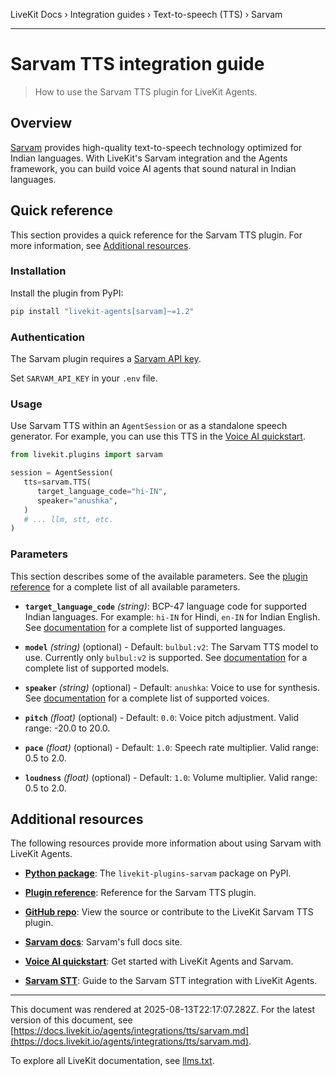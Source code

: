 LiveKit Docs › Integration guides › Text-to-speech (TTS) › Sarvam

---

# Sarvam TTS integration guide

> How to use the Sarvam TTS plugin for LiveKit Agents.

## Overview

[Sarvam](https://sarvam.ai/) provides high-quality text-to-speech technology optimized for Indian languages. With LiveKit's Sarvam integration and the Agents framework, you can build voice AI agents that sound natural in Indian languages.

## Quick reference

This section provides a quick reference for the Sarvam TTS plugin. For more information, see [Additional resources](#additional-resources).

### Installation

Install the plugin from PyPI:

```bash
pip install "livekit-agents[sarvam]~=1.2"

```

### Authentication

The Sarvam plugin requires a [Sarvam API key](https://dashboard.sarvam.ai/key-management).

Set `SARVAM_API_KEY` in your `.env` file.

### Usage

Use Sarvam TTS within an `AgentSession` or as a standalone speech generator. For example, you can use this TTS in the [Voice AI quickstart](https://docs.livekit.io/agents/start/voice-ai.md).

```python
from livekit.plugins import sarvam

session = AgentSession(
   tts=sarvam.TTS(
      target_language_code="hi-IN",
      speaker="anushka",
   )
   # ... llm, stt, etc.
)

```

### Parameters

This section describes some of the available parameters. See the [plugin reference](https://docs.livekit.io/reference/python/v1/livekit/plugins/sarvam/index.html.md#livekit.plugins.sarvam.TTS) for a complete list of all available parameters.

- **`target_language_code`** _(string)_: BCP-47 language code for supported Indian languages. For example: `hi-IN` for Hindi, `en-IN` for Indian English. See [documentation](https://docs.sarvam.ai/api-reference-docs/text-to-speech/convert#request.body.target_language_code) for a complete list of supported languages.

- **`model`** _(string)_ (optional) - Default: `bulbul:v2`: The Sarvam TTS model to use. Currently only `bulbul:v2` is supported. See [documentation](https://docs.sarvam.ai/api-reference-docs/text-to-speech/convert#request.body.model) for a complete list of supported models.

- **`speaker`** _(string)_ (optional) - Default: `anushka`: Voice to use for synthesis. See [documentation](https://docs.sarvam.ai/api-reference-docs/text-to-speech/convert#request.body.speaker) for a complete list of supported voices.

- **`pitch`** _(float)_ (optional) - Default: `0.0`: Voice pitch adjustment. Valid range: -20.0 to 20.0.

- **`pace`** _(float)_ (optional) - Default: `1.0`: Speech rate multiplier. Valid range: 0.5 to 2.0.

- **`loudness`** _(float)_ (optional) - Default: `1.0`: Volume multiplier. Valid range: 0.5 to 2.0.

## Additional resources

The following resources provide more information about using Sarvam with LiveKit Agents.

- **[Python package](https://pypi.org/project/livekit-plugins-sarvam/)**: The `livekit-plugins-sarvam` package on PyPI.

- **[Plugin reference](https://docs.livekit.io/reference/python/v1/livekit/plugins/sarvam/index.html.md#livekit.plugins.sarvam.TTS)**: Reference for the Sarvam TTS plugin.

- **[GitHub repo](https://github.com/livekit/agents/tree/main/livekit-plugins/livekit-plugins-sarvam)**: View the source or contribute to the LiveKit Sarvam TTS plugin.

- **[Sarvam docs](https://docs.sarvam.ai/)**: Sarvam's full docs site.

- **[Voice AI quickstart](https://docs.livekit.io/agents/start/voice-ai.md)**: Get started with LiveKit Agents and Sarvam.

- **[Sarvam STT](https://docs.livekit.io/agents/integrations/stt/sarvam.md)**: Guide to the Sarvam STT integration with LiveKit Agents.

---

This document was rendered at 2025-08-13T22:17:07.282Z.
For the latest version of this document, see [https://docs.livekit.io/agents/integrations/tts/sarvam.md](https://docs.livekit.io/agents/integrations/tts/sarvam.md).

To explore all LiveKit documentation, see [llms.txt](https://docs.livekit.io/llms.txt).